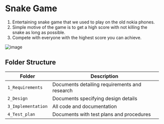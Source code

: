 # Snake Game

1. Entertaining snake game that we used to play on the old nokia phones.
2. Simple motive of the game is to get a high score with not killing the snake as long as possible.
3. Compete with everyone with the highest score you can achieve.

![image](https://media.geeksforgeeks.org/wp-content/uploads/20201231160840/snakegame.jpg)

## Folder Structure
Folder             | Description
-------------------| -----------------------------------------
`1_Requirements`   | Documents detailing requirements and research
`2_Design`         | Documents specifying design details
`3_Implementation` | All code and documentation
`4_Test_plan`      | Documents with test plans and procedures